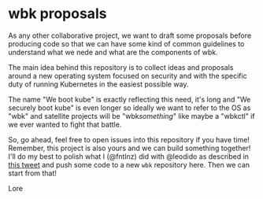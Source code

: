 # wbk proposals

As any other collaborative project, we want to draft some proposals before
producing code so that we can have some kind of common guidelines to understand
what we nede and what are the components of wbk.

The main idea behind this repository is to collect ideas and proposals
around a new operating system focused on security and with the
specific duty of running Kubernetes in the easiest possible way.

The name "We boot kube" is exactly reflecting this need, it's long and "We securely boot kube" is
even longer so ideally we want to refer to the OS as "wbk" and satellite projects will be "wbk*something*"
like maybe a "wbkctl" if we ever wanted to fight that battle.


So, go ahead, feel free to open issues into this repository if you have time! Remember, this project
is also yours and we can build something together! I'll do my best to polish what I (@fntlnz) did with @leodido
as described in [this tweet](https://twitter.com/fntlnz/status/1264214108007784448?s=20) and push some code to a new `wbk` repository
here. Then we can start from that!


Lore

